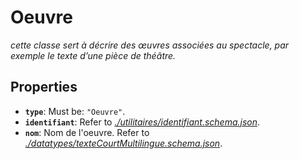 # Oeuvre

*cette classe sert à décrire des œuvres associées au spectacle, par exemple le texte d’une pièce de théâtre.*

## Properties

- <a id="properties/type"></a>**`type`**: Must be: `"Oeuvre"`.
- <a id="properties/identifiant"></a>**`identifiant`**: Refer to *[./utilitaires/identifiant.schema.json](#utilitaires/identifiant.schema.json)*.
- <a id="properties/nom"></a>**`nom`**: Nom de l'oeuvre. Refer to *[./datatypes/texteCourtMultilingue.schema.json](#datatypes/texteCourtMultilingue.schema.json)*.
